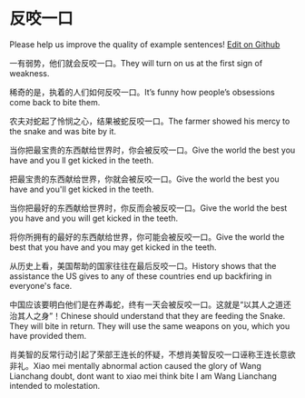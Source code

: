 # 反咬一口

Please help us improve the quality of example sentences! [Edit on Github](https://github.com/jiyushe/jiyu-example-sentence-source/blob/main/chinese/fanyaoyikou.md)

<p><span class="chinese">一有弱势，他们就会反咬一口。</span><span class="english">They will turn on us at the first sign of weakness.</span></p>

<p><span class="chinese">稀奇的是，执着的人们如何反咬一口。</span><span class="english">It’s funny how people’s obsessions come back to bite them.</span></p>

<p><span class="chinese">农夫对蛇起了怜悯之心，结果被蛇反咬一口。</span><span class="english">The farmer showed his mercy to the snake and was bite by it.</span></p>

<p><span class="chinese">当你把最宝贵的东西献给世界时，你会被反咬一口。</span><span class="english">Give the world the best you have and you ll get kicked in the teeth.</span></p>

<p><span class="chinese">把最宝贵的东西献给世界，你就会被反咬一口。</span><span class="english">Give the world the best you have and you'll get kicked in the teeth.</span></p>

<p><span class="chinese">当你把最好的东西献给世界时，你反而会被反咬一口。</span><span class="english">Give the world the best you have and you will get kicked in the teeth.</span></p>

<p><span class="chinese">将你所拥有的最好的东西献给世界，你可能会被反咬一口。</span><span class="english">Give the world the best that you have and you may get kicked in the teeth.</span></p>

<p><span class="chinese">从历史上看，美国帮助的国家往往在最后反咬一口。</span><span class="english">History shows that the assistance the US gives to any of these countries end up backfiring in everyone's face.</span></p>

<p><span class="chinese">中国应该要明白他们是在养毒蛇，终有一天会被反咬一口。这就是“以其人之道还治其人之身”！</span><span class="english">Chinese should understand that they are feeding the Snake. They will bite in return. They will use the same weapons on you, which you have provided them.</span></p>

<p><span class="chinese">肖美智的反常行动引起了荣部王连长的怀疑，不想肖美智反咬一口诬称王连长意欲非礼。</span><span class="english">Xiao mei mentally abnormal action caused the glory of Wang Lianchang doubt, dont want to xiao mei think bite I am Wang Lianchang intended to molestation.</span></p>

